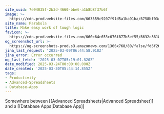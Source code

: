 ```yaml
---
site_uuid: 7e94035f-2b3d-4660-bbe6-a1b8b8f37b6f
image: >-
  https://cdn.prod.website-files.com/663559c9207f91d5a1ba91ba/6758bf034c4e5f674add5c84_generic-meta-lockup.png
site_name: Parabola
title: Make easy work of tough logic
favicon: >-
  https://cdn.prod.website-files.com/660c64c653c676f877b3ef55/6632c3618655aa755163b372_Favicon.png
og_screenshot_url: >-
  https://og-screenshots-prod.s3.amazonaws.com/1366x768/80/false/fd5f26c968e6e5e92fa0491702c5b24c401995dda0cf2a08cc5a0433a25fff92.jpeg
jina_last_request: '2025-03-09T06:44:58.910Z'
jina_error: Error occurred
og_last_fetch: '2025-03-07T05:19:01.820Z'
date_modified: 2025-03-24T00:00:00.000Z
date_created: '2025-03-30T05:44:14.855Z'
tags:
- Productivity
- Advanced-Spreadsheets
- Database-Apps
---
```









Somewhere between [[Advanced Spreadsheets|Advanced Spreadsheet]] and a [[Database Apps|Database App]]

